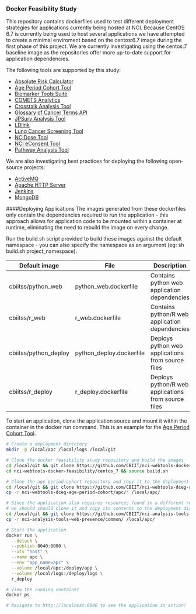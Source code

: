 ### Docker Feasibility Study

This repository contains dockerfiles used to test different deployment strategies for applications currently being hosted at NCI. Because CentOS 6.7 is currently being used to host several applications we have attempted to create a minimal enviroment based on the centos:6.7 image during the first phase of this project. We are currently investigating using the centos:7 baseline image as the repositories offer more up-to-date support for application dependencies.

The following tools are supported by this study:

- [Absolute Risk Calculator](https://github.com/CBIIT/nci-webtools-dceg-risk-assessment)
- [Age Period Cohort Tool](https://github.com/CBIIT/nci-webtools-dceg-age-period-cohort)
- [Biomarker Tools Suite](https://github.com/CBIIT/nci-webtools-dceg-sw-computational-tools)
- [COMETS Analytics](https://github.com/CBIIT/nci-webtools-comets-analytics)
- [Crosstalk Analysis Tool](https://github.com/CBIIT/nci-webtools-dceg-age-period-cohort)
- [Glossary of Cancer Terms API](https://github.com/CBIIT/nci-analysis-tools-glossary)
- [JPSurv Analysis Tool](https://github.com/CBIIT/nci-webtools-dccps-seer)
- [LDlink](https://github.com/CBIIT/nci-webtools-dceg-linkage)
- [Lung Cancer Screening Tool](https://github.com/CBIIT/nci-webtools-dceg-risk-assessment)
- [NCIDose Tool](https://github.com/CBIIT/nci-webtools-dceg-ncidose)
- [NCI eConsent Tool](https://github.com/CBIIT/nci-webtools-dceg-econsent)
- [Pathway Analysis Tool](https://github.com/CBIIT/nci-webtools-dceg-pathway-analysis)

We are also investigating best practices for deploying the following open-source projects:
- [ActiveMQ](https://github.com/apache/activemq)
- [Apache HTTP Server](https://github.com/apache/httpd)
- [Jenkins](https://github.com/jenkinsci/jenkins)
- [MongoDB](https://github.com/mongodb/mongo)

####Deploying Applications
The images generated from these dockerfiles only contain the dependencies required to run the application - this approach allows for application code to be mounted within a container at runtime, eliminating the need to rebuild the image on every change.

Run the build.sh script provided to build these images against the default namespace - you can also specify the namespace as an argument (eg: sh build.sh project_namespace).

| Default image         | File                        | Description                                          | 
| --------------------- | --------------------------- | ---------------------------------------------------- |
| cbiitss/python_web    | python_web.dockerfile       | Contains python web application dependencies         |
| cbiitss/r_web         | r_web.dockerfile            | Contains python/R web application dependencies       |
| cbiitss/python_deploy | python_deploy.dockerfile    | Deploys python web applications from source files    |
| cbiitss/r_deploy      | r_deploy.dockerfile         | Deploys python/R web applications from source files  |

To start an application, clone the application source and mount it within the container in the docker run command. This is an example for the [Age Period Cohort Tool](https://github.com/CBIIT/nci-webtools-dceg-age-period-cohort).

```bash
# Create a deployment directory
mkdir -p /local/apc /local/logs /local/git

# Clone the docker feasibility study repository and build the images
cd /local/git && git clone https://github.com/CBIIT/nci-webtools-docker-feasibility.git
cd nci-webtools-docker-feasibility/centos_7 && source build.sh

# Clone the age period cohort repository and copy it to the deployment directory
cd /local/git && git clone https://github.com/CBIIT/nci-webtools-dceg-age-period-cohort.git
cp -r nci-webtools-dceg-age-period-cohort/apc/* /local/apc/

# Since the application also requires resources found in a different repository,
# we should should clone it and copy its contents to the deployment directory
cd /local/git && git clone https://github.com/CBIIT/nci-analysis-tools-web-presence.git
cp -r nci-analysis-tools-web-presence/common/ /local/apc/

# Start the application
docker run \
  --detach \
  --publish 8040:8000 \
  --uts "host" \
  --name apc \
  --env "app_name=apc" \
  --volume /local/apc:/deploy/app \
  --volume /local/logs:/deploy/logs \
  r_deploy

# View the running container
docker ps

# Navigate to http://localhost:8040 to see the application in action!
```

